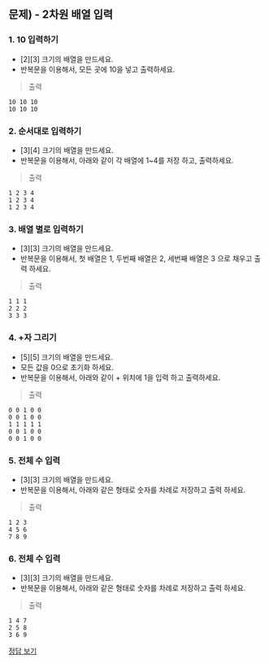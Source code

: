 ## 문제) - 2차원 배열 입력

### 1. 10 입력하기

* [2][3] 크기의 배열을 만드세요. 
* 반복문을 이용해서, 모든 곳에 10을 넣고 출력하세요.

> 출력

```
10 10 10 
10 10 10 
```

### 2. 순서대로 입력하기
* [3][4] 크기의 배열을 만드세요.
* 반복문을 이용해서, 아래와 같이 각 배열에 1~4를 저장 하고, 출력하세요.

> 출력

```
1 2 3 4 
1 2 3 4 
1 2 3 4 
```

### 3. 배열 별로 입력하기
* [3][3] 크기의 배열을 만드세요.
* 반복문을 이용해서, 첫 배열은 1, 두번째 배열은 2, 세번째 배열은 3 으로 채우고 출력 하세요.

> 출력

```
1 1 1 
2 2 2 
3 3 3 
```

### 4. +자 그리기
* [5][5] 크기의 배열을 만드세요. 
* 모든 값을 0으로 초기화 하세요. 
* 반복문을 이용해서, 아래와 같이 + 위치에 1을 입력 하고 출력하세요.


> 출력

```
0 0 1 0 0 
0 0 1 0 0 
1 1 1 1 1 
0 0 1 0 0 
0 0 1 0 0 
```

### 5. 전체 수 입력
* [3][3] 크기의 배열을 만드세요. 
* 반복문을 이용해서, 아래와 같은 형태로 숫자를 차례로 저장하고 출력 하세요.

> 출력

```
1 2 3 
4 5 6 
7 8 9 
```

### 6. 전체 수 입력
* [3][3] 크기의 배열을 만드세요. 
* 반복문을 이용해서, 아래와 같은 형태로 숫자를 차례로 저장하고 출력 하세요.

> 출력

```
1 4 7 
2 5 8 
3 6 9 
```

[정답 보기](test04.c)